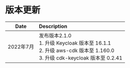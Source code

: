 # 版本更新

|     Date     |  Description                    |
| ------------ | :------------------------------ |
| 2022年7月 | 发布版本2.1.0 <br> 1. 升级 Keycloak 版本至 16.1.1 <br> 2. 升级 aws-cdk 版本至 1.160.0 <br> 3. 升级 cdk-keycloak 版本至 0.2.41 |

